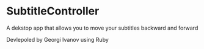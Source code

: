 # SubtitleController
A dekstop app that allows you to move your subtitles backward and forward

Devlepoled by Georgi Ivanov using Ruby
